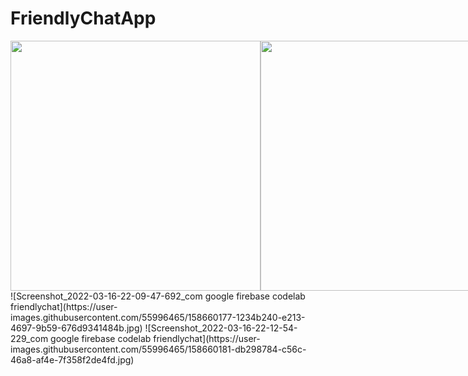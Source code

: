 # FriendlyChatApp
<div style="display: flex">
<img src=https://user-images.githubusercontent.com/55996465/158660167-4e5c7ec9-bfd9-42e7-8ffc-f508a136fe58.jpg width=400)/>
<img src=https://user-images.githubusercontent.com/55996465/158660177-1234b240-e213-4697-9b59-676d9341484b.jpg width=400)/>
<img src=https://user-images.githubusercontent.com/55996465/158660181-db298784-c56c-46a8-af4e-7f358f2de4fd.jpg width=400)/>
</div>
  ![Screenshot_2022-03-16-22-09-47-692_com google firebase codelab friendlychat](https://user-images.githubusercontent.com/55996465/158660177-1234b240-e213-4697-9b59-676d9341484b.jpg)
![Screenshot_2022-03-16-22-12-54-229_com google firebase codelab friendlychat](https://user-images.githubusercontent.com/55996465/158660181-db298784-c56c-46a8-af4e-7f358f2de4fd.jpg)

